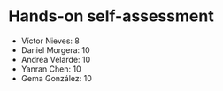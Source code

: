 # Hands-on self-assessment
- Víctor Nieves: 8
- Daniel Morgera: 10
- Andrea Velarde: 10
- Yanran Chen: 10 
- Gema González: 10
